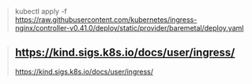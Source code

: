 > kubectl apply -f https://raw.githubusercontent.com/kubernetes/ingress-nginx/controller-v0.41.0/deploy/static/provider/baremetal/deploy.yaml


> ## https://kind.sigs.k8s.io/docs/user/ingress/
> https://kind.sigs.k8s.io/docs/user/ingress/
